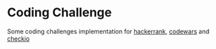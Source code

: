 # Coding Challenge

Some coding challenges implementation for [hackerrank](https://www.hackerrank.com),
[codewars](https://www.codewars.com/) and [checkio](https://py.checkio.org)
